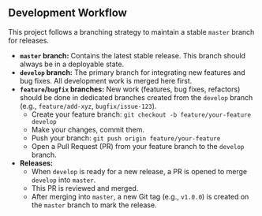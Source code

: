 ## Development Workflow

This project follows a branching strategy to maintain a stable `master` branch for releases.

*   **`master` branch:** Contains the latest stable release. This branch should always be in a deployable state.
*   **`develop` branch:** The primary branch for integrating new features and bug fixes. All development work is merged here first.
*   **`feature`/`bugfix` branches:** New work (features, bug fixes, refactors) should be done in dedicated branches created from the `develop` branch (e.g., `feature/add-xyz`, `bugfix/issue-123`).
    *   Create your feature branch: `git checkout -b feature/your-feature develop`
    *   Make your changes, commit them.
    *   Push your branch: `git push origin feature/your-feature`
    *   Open a Pull Request (PR) from your feature branch to the `develop` branch.
*   **Releases:**
    *   When `develop` is ready for a new release, a PR is opened to merge `develop` into `master`.
    *   This PR is reviewed and merged.
    *   After merging into `master`, a new Git tag (e.g., `v1.0.0`) is created on the `master` branch to mark the release.
